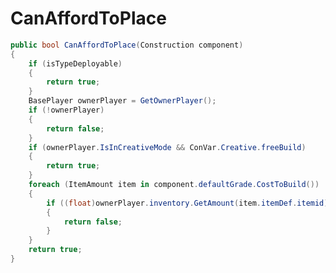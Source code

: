 <Badge type="danger" text="Carbon Compatible"/><Badge type="warning" text="Oxide Compatible"/>
# CanAffordToPlace
```csharp
public bool CanAffordToPlace(Construction component)
{
	if (isTypeDeployable)
	{
		return true;
	}
	BasePlayer ownerPlayer = GetOwnerPlayer();
	if (!ownerPlayer)
	{
		return false;
	}
	if (ownerPlayer.IsInCreativeMode && ConVar.Creative.freeBuild)
	{
		return true;
	}
	foreach (ItemAmount item in component.defaultGrade.CostToBuild())
	{
		if ((float)ownerPlayer.inventory.GetAmount(item.itemDef.itemid) < item.amount)
		{
			return false;
		}
	}
	return true;
}

```
